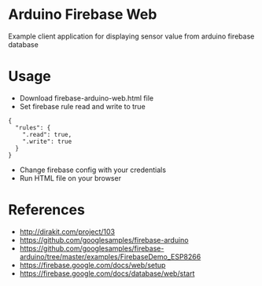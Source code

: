 # Arduino Firebase Web
Example client application for displaying sensor value from arduino firebase database

# Usage
- Download firebase-arduino-web.html file
- Set firebase rule read and write to true

```
{
  "rules": {
    ".read": true,
    ".write": true
  }
}
```

- Change firebase config with your credentials
- Run HTML file on your browser

# References
 - http://dirakit.com/project/103
 - https://github.com/googlesamples/firebase-arduino
 - https://github.com/googlesamples/firebase-arduino/tree/master/examples/FirebaseDemo_ESP8266 
 - https://firebase.google.com/docs/web/setup
 - https://firebase.google.com/docs/database/web/start
